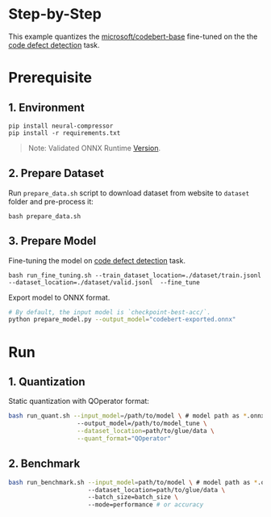 Step-by-Step
============

This example quantizes the [microsoft/codebert-base](https://huggingface.co/microsoft/codebert-base) fine-tuned on the the [code defect detection](https://github.com/microsoft/CodeXGLUE/tree/main/Code-Code/Defect-detection#codexglue----defect-detection) task.

# Prerequisite

## 1. Environment
```shell
pip install neural-compressor
pip install -r requirements.txt
```
> Note: Validated ONNX Runtime [Version](/docs/source/installation_guide.md#validated-software-environment).


## 2. Prepare Dataset
Run `prepare_data.sh` script to download dataset from website to `dataset` folder and pre-process it:

```shell
bash prepare_data.sh
```
## 3. Prepare Model

Fine-tuning the model on [code defect detection](https://github.com/microsoft/CodeXGLUE/tree/main/Code-Code/Defect-detection#codexglue----defect-detection) task.
```
bash run_fine_tuning.sh --train_dataset_location=./dataset/train.jsonl --dataset_location=./dataset/valid.jsonl  --fine_tune
```

Export model to ONNX format. 
```bash
# By default, the input model is `checkpoint-best-acc/`.
python prepare_model.py --output_model="codebert-exported.onnx"
```

# Run

## 1. Quantization

Static quantization with QOperator format:

```bash
bash run_quant.sh --input_model=/path/to/model \ # model path as *.onnx
                   --output_model=/path/to/model_tune \
                   --dataset_location=path/to/glue/data \
                   --quant_format="QOperator"
```

## 2. Benchmark

```bash
bash run_benchmark.sh --input_model=path/to/model \ # model path as *.onnx
                      --dataset_location=path/to/glue/data \ 
                      --batch_size=batch_size \ 
                      --mode=performance # or accuracy
```
